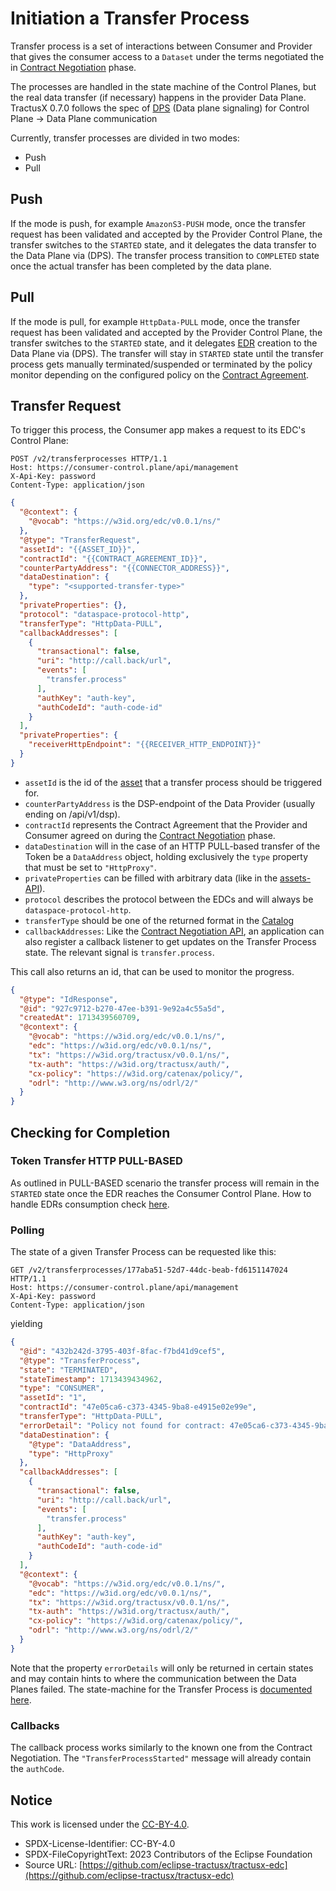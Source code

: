 # Initiation a Transfer Process

Transfer process is a set of interactions between Consumer and Provider that gives 
the consumer access to a `Dataset` under the terms negotiated the in [Contract Negotiation](05_contractnegotiations.md) phase.

The processes are handled in the state machine of the Control Planes, but the real data transfer (if necessary)
happens in the provider Data Plane. 
TractusX 0.7.0 follows the spec of [DPS](https://github.com/eclipse-edc/Connector/blob/main/docs/developer/data-plane-signaling/data-plane-signaling.md) (Data plane signaling) for Control Plane -> Data Plane communication

Currently, transfer processes are divided in two modes:

- Push
- Pull

## Push

If the mode is push, for example `AmazonS3-PUSH` mode, once the transfer request has been validated and accepted
by the Provider Control Plane, the transfer switches to the `STARTED` state, and it delegates the data transfer 
to the Data Plane via (DPS). The transfer process transition to `COMPLETED` state once the actual transfer 
has been completed by the data plane.

## Pull

If the mode is pull, for example `HttpData-PULL` mode, once the transfer request has been validated and accepted
by the Provider Control Plane, the transfer switches to the `STARTED` state, and it delegates [EDR](07_edrs.md) creation
to the Data Plane via (DPS). The transfer will stay in `STARTED` state until the transfer process gets manually 
terminated/suspended or terminated by the policy monitor depending on the configured policy on the [Contract Agreement](08_contractagreements.md).

## Transfer Request

To trigger this process, the Consumer app makes a request to its EDC's Control Plane:
```http request
POST /v2/transferprocesses HTTP/1.1
Host: https://consumer-control.plane/api/management
X-Api-Key: password
Content-Type: application/json
```

```json
{
  "@context": {
    "@vocab": "https://w3id.org/edc/v0.0.1/ns/"
  },
  "@type": "TransferRequest",
  "assetId": "{{ASSET_ID}}",
  "contractId": "{{CONTRACT_AGREEMENT_ID}}",
  "counterPartyAddress": "{{CONNECTOR_ADDRESS}}",
  "dataDestination": {
    "type": "<supported-transfer-type>"
  },
  "privateProperties": {},
  "protocol": "dataspace-protocol-http",
  "transferType": "HttpData-PULL",
  "callbackAddresses": [
    {
      "transactional": false,
      "uri": "http://call.back/url",
      "events": [
        "transfer.process"
      ],
      "authKey": "auth-key",
      "authCodeId": "auth-code-id"
    }
  ],
  "privateProperties": {
    "receiverHttpEndpoint": "{{RECEIVER_HTTP_ENDPOINT}}"
  }
}
```

- `assetId` is the id of the [asset](01_assets.md) that a transfer process should be triggered for.
- `counterPartyAddress` is the DSP-endpoint of the Data Provider (usually ending on /api/v1/dsp).
- `contractId` represents the Contract Agreement that the Provider and Consumer agreed on during the [Contract Negotiation](05_contractnegotiations.md)
  phase.
- `dataDestination` will in the case of an HTTP PULL-based transfer of the Token be a `DataAddress` object, holding exclusively
  the `type` property that must be set to `"HttpProxy"`.
- `privateProperties` can be filled with arbitrary data (like in the [assets-API](01_assets.md)).
- `protocol` describes the protocol between the EDCs and will always be `dataspace-protocol-http`.
- `transferType` should be one of the returned format in the [Catalog](04_catalog.md)
- `callbackAddresses`: Like the [Contract Negotiation API](05_contractnegotiations.md), an application can also register
  a callback listener to get updates on the Transfer Process state. The relevant signal is `transfer.process`.

This call also returns an id, that can be used to monitor the progress.

```json
{
  "@type": "IdResponse",
  "@id": "927c9712-b270-47ee-b391-9e92a4c55a5d",
  "createdAt": 1713439560709,
  "@context": {
    "@vocab": "https://w3id.org/edc/v0.0.1/ns/",
    "edc": "https://w3id.org/edc/v0.0.1/ns/",
    "tx": "https://w3id.org/tractusx/v0.0.1/ns/",
    "tx-auth": "https://w3id.org/tractusx/auth/",
    "cx-policy": "https://w3id.org/catenax/policy/",
    "odrl": "http://www.w3.org/ns/odrl/2/"
  }
}
```

## Checking for Completion

### Token Transfer HTTP PULL-BASED

As outlined in PULL-BASED scenario the transfer process will remain in the `STARTED` state once the EDR reaches
the Consumer Control Plane. How to handle EDRs consumption check [here](07_edrs.md). 

### Polling

The state of a given Transfer Process can be requested like this:

```http request
GET /v2/transferprocesses/177aba51-52d7-44dc-beab-fd6151147024 HTTP/1.1
Host: https://consumer-control.plane/api/management
X-Api-Key: password
Content-Type: application/json
```

yielding

```json
{
  "@id": "432b242d-3795-403f-8fac-f7bd41d9cef5",
  "@type": "TransferProcess",
  "state": "TERMINATED",
  "stateTimestamp": 1713439434962,
  "type": "CONSUMER",
  "assetId": "1",
  "contractId": "47e05ca6-c373-4345-9ba8-e4915e02e99e",
  "transferType": "HttpData-PULL",
  "errorDetail": "Policy not found for contract: 47e05ca6-c373-4345-9ba8-e4915e02e99e",
  "dataDestination": {
    "@type": "DataAddress",
    "type": "HttpProxy"
  },
  "callbackAddresses": [
    {
      "transactional": false,
      "uri": "http://call.back/url",
      "events": [
        "transfer.process"
      ],
      "authKey": "auth-key",
      "authCodeId": "auth-code-id"
    }
  ],
  "@context": {
    "@vocab": "https://w3id.org/edc/v0.0.1/ns/",
    "edc": "https://w3id.org/edc/v0.0.1/ns/",
    "tx": "https://w3id.org/tractusx/v0.0.1/ns/",
    "tx-auth": "https://w3id.org/tractusx/auth/",
    "cx-policy": "https://w3id.org/catenax/policy/",
    "odrl": "http://www.w3.org/ns/odrl/2/"
  }
}
```
Note that the property `errorDetails` will only be returned in certain states and may contain hints to where the communication
between the Data Planes failed. The state-machine for the Transfer Process is [documented here](https://eclipse-edc.github.io/docs/#/submodule/Connector/docs/developer/data-transfer?id=transfer-process-state-machine).

### Callbacks

The callback process works similarly to the known one from the Contract Negotiation. The `"TransferProcessStarted"` message
will already contain the `authCode`.

## Notice

This work is licensed under the [CC-BY-4.0](https://creativecommons.org/licenses/by/4.0/legalcode).

- SPDX-License-Identifier: CC-BY-4.0
- SPDX-FileCopyrightText: 2023 Contributors of the Eclipse Foundation
- Source URL: [https://github.com/eclipse-tractusx/tractusx-edc](https://github.com/eclipse-tractusx/tractusx-edc)